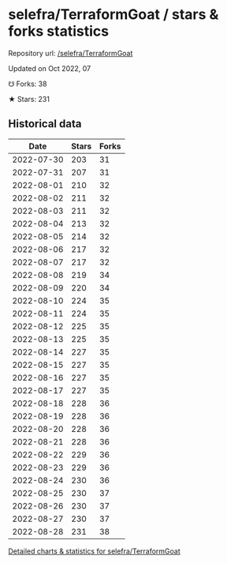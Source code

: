 # selefra/TerraformGoat / stars & forks statistics

Repository url: [/selefra/TerraformGoat](https://github.com/selefra/TerraformGoat)

Updated on Oct 2022, 07

☋ Forks: 38

★ Stars: 231

## Historical data
| Date | Stars | Forks |
|------|-------|-------|
| 2022-07-30 | 203 | 31 | 
| 2022-07-31 | 207 | 31 | 
| 2022-08-01 | 210 | 32 | 
| 2022-08-02 | 211 | 32 | 
| 2022-08-03 | 211 | 32 | 
| 2022-08-04 | 213 | 32 | 
| 2022-08-05 | 214 | 32 | 
| 2022-08-06 | 217 | 32 | 
| 2022-08-07 | 217 | 32 | 
| 2022-08-08 | 219 | 34 | 
| 2022-08-09 | 220 | 34 | 
| 2022-08-10 | 224 | 35 | 
| 2022-08-11 | 224 | 35 | 
| 2022-08-12 | 225 | 35 | 
| 2022-08-13 | 225 | 35 | 
| 2022-08-14 | 227 | 35 | 
| 2022-08-15 | 227 | 35 | 
| 2022-08-16 | 227 | 35 | 
| 2022-08-17 | 227 | 35 | 
| 2022-08-18 | 228 | 36 | 
| 2022-08-19 | 228 | 36 | 
| 2022-08-20 | 228 | 36 | 
| 2022-08-21 | 228 | 36 | 
| 2022-08-22 | 229 | 36 | 
| 2022-08-23 | 229 | 36 | 
| 2022-08-24 | 230 | 36 | 
| 2022-08-25 | 230 | 37 | 
| 2022-08-26 | 230 | 37 | 
| 2022-08-27 | 230 | 37 | 
| 2022-08-28 | 231 | 38 | 


[Detailed charts & statistics for selefra/TerraformGoat](https://reviewgithub.com/rep/selefra/TerraformGoat)
